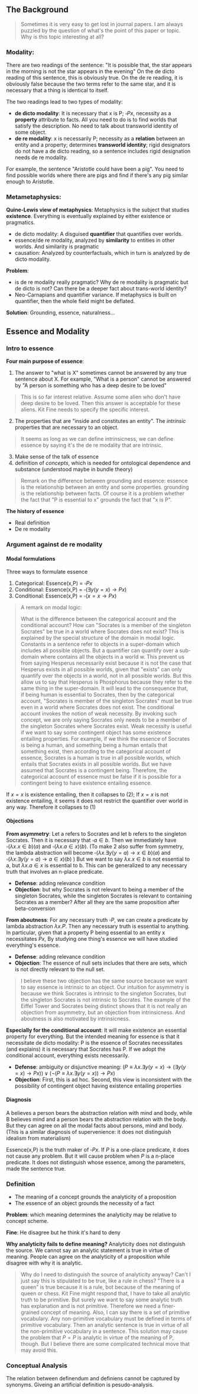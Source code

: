 ## The Background

> Sometimes it is very easy to get lost in journal papers. I am always puzzled by the question of what's the point of this paper or topic. Why is this topic interesting at all?

### Modality:

There are two readings of the sentence: "It is possible that, the star appears in the morning is not the star appears in the evening" 
On the de dicto reading of this sentence, this is obviously true. On the de re reading, it is obviously false because the two terms refer to the same star, and it is necessary that a thing is identical to itself.

The two readings lead to two types of modality:

- **de dicto modality**: It is necessary that x is P; $\square Px$, necessity as a **property** attribute to facts. All you need to do is to find worlds that satisfy the description. No need to talk about transworld identity of some object.
- **de re modality**: x is necessarily P; necessity as a **relation** between an entity and a property; determines **transworld identity**; rigid designators do not have a de dicto reading, so a sentence includes rigid designation needs de re modality.

For example, the sentence "Aristotle could have been a pig". You need to find possible worlds where there are pigs and find if there's any pig similar enough to Aristotle.

### Metametaphysics:

**Quine-Lewis view of metaphysics**: Metaphysics is the subject that studies **existence**. Everything is eventually explained by either existence or pragmatics.

- de dicto modality: A disguised **quantifier** that quantifies over worlds.
- essence/de re modality, analyzed by **similarity** to entities in other worlds. And similarity is pragmatic
- causation: Analyzed by counterfactuals, which in turn is analyzed by de dicto modality.

**Problem**: 

- is de re modality really pragmatic? Why de re modality is pragmatic but de dicto is not? Can there be a deeper fact about trans-world identity?
- Neo-Carnapians and quantifier variance. If metaphysics is built on quantifier, then the whole field might be deflated.

**Solution**: Grounding, essence, naturalness...

## Essence and Modality

### Intro to essence

**Four main purpose of essence**:

1. The answer to "what is X" sometimes cannot be answered by any true sentence about X. For example, "What is a person" cannot be answered by "A person is something who has a deep desire to be loved"

> This is so far interest relative. Assume some alien who don't have deep desire to be loved. Then this answer is acceptable for these aliens. Kit Fine needs to specify the specific interest. 

2. The properties that are "inside and constitutes an entity". The *intrinsic* properties that are necessary to an object.

> It seems as long as we can define intrinsicness, we can define essence by saying it's the de re modality that are intrinsic.

3. Make sense of the talk of essence
4. definition of *concepts*, which is needed for ontological dependence and substance (understood maybe in bundle theory)

> Remark on the difference between grounding and essence: essence is the relationship between an entity and some properties. grounding is the relationship between facts. Of course it is a problem whether the fact that "P is essential to x" grounds the fact that "x is P".

**The history of essence**

- Real definition
- De re modality

### Argument against de re modality

#### Modal formulations

Three ways to formulate essence

1. Categorical: Essence(x,P) = $\square Px$
2. Conditional: Essence(x,P) = $\square (\exists y (y=x) \rightarrow Px)$
3. Conditional: Essence(x,P) = $\square (x=x \rightarrow Px)$

> A remark on modal logic: 
>
> What is the difference between the categorical account and the conditional account? How can "Socrates is a member of the singleton Socrates" be true in a world where Socrates does not exist?
> This is explained by the special structure of the domain in modal logic. Constants in a sentence refer to objects in a super-domain which includes all possible objects. But a quantifier can quantify over a sub-domain where contains all the objects in a world w. This prevent us from saying Hesperus necessarily exist because it is not the case that Hesperus exists in all possible worlds, given that "exists" can only quantify over the objects in a world, not in all possible worlds. But this allow us to say that Hesperus is Phosphorus because they refer to the same thing in the super-domain.
> It will lead to the consequence that, if being human is essential to Socrates, then by the categorical account, "Socrates is member of the singleton Socrates" must be true even in a world where Socrates does not exist. The conditional account invokes the notion of weak necessity. By invoking such concept, we are only saying Socrates only needs to be a member of the singleton Socrates where Socrates exist. Weak necessity is useful if we want to say some contingent object has some existence entailing properties. For example, if we think the essence of Socrates is being a human, and something being a human entails that something exist, then according to the categorical account of essence, Socrates is a human is true in all possible worlds, which entails that Socrates exists in all possible worlds. But we have assumed that Socrates is a contingent being. Therefore, the categorical account of essence must be false if it is possible for a contingent being to have existence entailing essence.

If $x=x$ is existence entailing, then it collapses to (2); If $x=x$ is not existence entailing, it seems it does not restrict the quantifier over world in any way. Therefore it collapses to (1)

#### Objections

**From asymmetry**: Let a refers to Socrates and let b refers to the singleton Socrates. Then it is necessary that $\square a \in b$. Then we immediately have $\square (\lambda x. x \in b)(a)$ and $\square (\lambda x. a \in x)(b)$. (To make 2 also suffer from symmetry, the lambda abstraction will become $\square (\lambda x. \exists y (y = a) \rightarrow x \in b)(a)$ and $\square (\lambda x. \exists y (y = a) \rightarrow a \in x)(b)$ ) But we want to say $\lambda x. x \in b$ is not essential to a, but $\lambda x. a \in x$ is essential to b. This can be generalized to any necessary truth that involves an n-place predicate.

- **Defense**: adding relevance condition
- **Objection**: but why Socrates is not relevant to being a member of the singleton Socrates, while the singleton Socrates is relevant to containing Socrates as a member? After all they are the same proposition after beta-conversion

**From aboutness**: For any necessary truth $\square P$, we can create a predicate by lambda abstraction $\lambda x.P$. Then any necessary truth is essential to anything. In particular, given that a property P being essential to an entity x necessitates $Px$, By studying one thing's essence we will have studied everything's essence.

- **Defense**: adding relevance condition
- **Objection**: The essence of null sets includes that there are sets, which is not directly relevant to the null set.

> I believe these two objection has the same source because we want to say essence is intrinsic to an object. Our intuition for asymmetry is because we think Socrates is intrinsic to the singleton Socrates, but the singleton Socrates is not intrinsic to Socrates. The example of the Eiffel Tower and Socrates being distinct shows that it is not really an objection from asymmetry, but an objection from intrinsicness. And aboutness is also motivated by intrinsicness.

**Especially for the conditional account**: It will make existence an essential property for everything. But the intended meaning for essence is that it necessitate de dicto modality: P is the essence of Socrates necessitates (and explains) it is necessary that Socrates has P. If we adopt the conditional account, everything exists necessarily.

- **Defense**: ambiguity or disjunctive meaning: $(P\equiv \lambda x. \exists y(y=x)\rightarrow (\exists y (y=x) \rightarrow Px)) \lor (\neg (P\equiv \lambda x. \exists y(y=x)) \rightarrow Px)$
- **Objection**: First, this is ad hoc. Second, this view is inconsistent with the possibility of contingent object having existence entailing properties

#### Diagnosis

A believes a person bears the abstraction relation with mind and body, while B believes mind and a person bears the abstraction relation with the body. But they can agree on all the modal facts about persons, mind and body. (This is a similar diagnosis of supervenience: it does not distinguish idealism from materialism)

Essence(x,P) is the truth maker of $\square Px$. If $P$ is a one-place predicate, it does not cause any problem. But it will cause problem when $P$ is a n-place predicate. It does not distinguish whose essence, among the parameters, made the sentence true.

### Definition

- The meaning of a concept grounds the analyticity of a proposition
- The essence of an object grounds the necessity of a fact

**Problem**: which meaning determines the analyticity may be relative to concept scheme.

**Fine**: He disagree but he think it's hard to deny

**Why analyticity fails to define meaning?** Analyticity does not distinguish the source. We cannot say an analytic statement is true in virtue of meaning. People can agree on the analyticity of a proposition while disagree with why it is analytic.

> Why do I need to distinguish the source of analyticity anyway? Can't I just say this is stipulated to be true, like a rule in chess? "There is a queen" is true because it is a rule, bot because of the meaning of queen or chess.
> Kit Fine might respond that, I have to take all analytic truth to be primitive. But surely we want to say some analytic truth has explanation and is not primitive. Therefore we need a finer-grained concept of meaning.
> Also, I can say there is a set of primitive vocabulary. Any non-primitive vocabulary must be defined in terms of primitive vocabulary. Then an analytic sentence is true in virtue of all the non-primitive vocabulary in a sentence. This solution may cause the problem that $P=P$ is analytic in virtue of the meaning of P, though. But I believe there are some complicated technical move that may avoid this.

### Conceptual Analysis

The relation between definendum and definiens cannot be captured by synonyms. Giveing an artificial definition is pesudo-analysis.